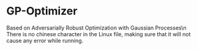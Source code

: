 # GP-Optimizer
Based on Adversarially Robust Optimization with Gaussian Processes\n
There is no chinese character in the Linux file, making sure that it will not cause any error while running.
